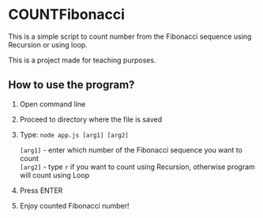 # COUNTFibonacci

This is a simple script to count number from the Fibonacci sequence using Recursion or using loop.

This is a project made for teaching purposes.

## How to use the program?

1. Open command line
2. Proceed to directory where the file is saved
3. Type: ```node app.js [arg1] [arg2]```

    ```[arg1]``` - enter which number of the Fibonacci sequence you want to count  
    ```[arg2]``` - type ```r``` if you want to count using Recursion, otherwise program will count using Loop

4. Press ENTER
5. Enjoy counted Fibonacci number!
